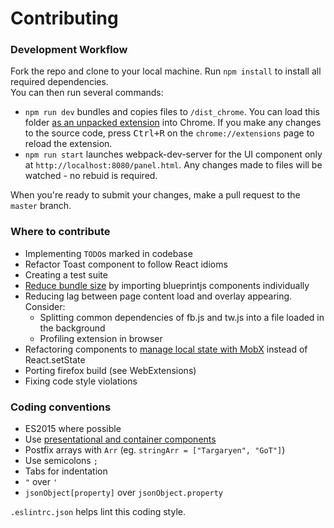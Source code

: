 # Contributing

### Development Workflow
Fork the repo and clone to your local machine. Run `npm install` to install all required dependencies.<br>
You can then run several commands: 
* `npm run dev` bundles and copies files to `/dist_chrome`. You can load this folder [as an unpacked extension](https://developer.chrome.com/extensions/getstarted#unpacked) into Chrome. If you make any changes to the source code, press <kbd>Ctrl+R</kbd> on the `chrome://extensions` page to reload the extension.
* `npm run start` launches webpack-dev-server for the UI component only at `http://localhost:8080/panel.html`. Any changes made to files will be watched - no rebuid is required.

When you're ready to submit your changes, make a pull request to the `master` branch.

### Where to contribute
* Implementing `TODO`s marked in codebase
* Refactor Toast component to follow React idioms
* Creating a test suite
* [Reduce bundle size](https://lacke.mn/reduce-your-bundle-js-file-size/) by importing blueprintjs components individually
* Reducing lag between page content load and overlay appearing. Consider:
	- Splitting common dependencies of fb.js and tw.js into a file loaded in the background
	- Profiling extension in browser
* Refactoring components to [manage local state with MobX](https://medium.com/@mweststrate/3-reasons-why-i-stopped-using-react-setstate-ab73fc67a42e#) instead of React.setState
* Porting firefox build (see WebExtensions)
* Fixing code style violations

### Coding conventions
* ES2015 where possible
* Use [presentational and container components](https://medium.com/@dan_abramov/smart-and-dumb-components-7ca2f9a7c7d0#.i9p9osxfp)
* Postfix arrays with `Arr` (eg. `stringArr = ["Targaryen", "GoT"]`)
* Use semicolons `;`
* Tabs for indentation
* `"` over `'`
* `jsonObject[property]` over `jsonObject.property`

`.eslintrc.json` helps lint this coding style.
